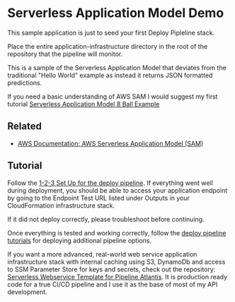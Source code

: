 # Serverless Application Model Demo

This sample application is just to seed your first Deploy Pipleline stack.

Place the entire application-infrastructure directory in the root of the repository that the pipeline will monitor.

This is a sample of the Serverless Application Model that deviates from the traditional "Hello World" example as instead it returns JSON formatted predictions.

If you need a basic understanding of AWS SAM I would suggest my first tutorial [Serverless Application Model 8 Ball Example](https://github.com/chadkluck/serverless-sam-8ball-example)

## Related

- [AWS Documentation: AWS Serverless Application Model (SAM)](https://docs.aws.amazon.com/serverless-application-model/latest/developerguide/what-is-sam.html)

## Tutorial

Follow the [1-2-3 Set Up for the deploy pipeline](https://github.com/chadkluck/serverless-deploy-pipeline-atlantis/blob/main/docs/1-2-3-Set-Up.md). If everything went well during deployment, you should be able to access your application endpoint by going to the Endpoint Test URL listed under Outputs in your CloudFormation infrastructure stack.

If it did not deploy correctly, please troubleshoot before continuing.

Once everything is tested and working correctly, follow the [deploy pipeline tutorials](https://github.com/chadkluck/serverless-deploy-pipeline-atlantis/blob/main/docs/Tutorials.md) for deploying additional pipeline options.

If you want a more advanced, real-world web service application infrastructure stack with internal caching using S3, DynamoDb and access to SSM Parameter Store for keys and secrets, check out the repository: [Serverless Webservice Template for Pipeline Atlantis](https://github.com/chadkluck/serverless-webservice-template-for-pipeline-atlantis). It is production ready code for a true CI/CD pipeline and I use it as the base of most of my API development.
